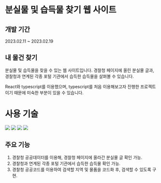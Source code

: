 # 분실물 및 습득물 찾기 웹 사이트

## 개발 기간
2023.02.11 ~ 2023.02.19

## 내 물건 찾기
분실물 및 습득물을 찾을 수 있는 웹 사이트입니다.
경찰청 페이지에 올린 분실물 글과, 경찰청과 연계된 각종 포털 기관에서 습득한 습득물을 살펴볼 수 있습니다.

React와 typescript를 이용했으며, typescript를 처음 이용해보고자 진행한 프로젝트이기 때문에 미숙한 부분이 있을 수 있습니다.

<div align=left><h1>사용 기술</h1></div>

<div align=left> 
  <img src="https://img.shields.io/badge/html5-E34F26?style=for-the-badge&logo=html5&logoColor=white"> 
  <img src="https://img.shields.io/badge/css-1572B6?style=for-the-badge&logo=css3&logoColor=white"> 
  <img src="https://img.shields.io/badge/typescript-3178C6?style=for-the-badge&logo=typescript&logoColor=white">
  <img src="https://img.shields.io/badge/react-61DAFB?style=for-the-badge&logo=react&logoColor=black">

</div>

## 주요 기능
1. 경찰청 공공데이터를 이용해, 경찰청 페이지에 올라간 분실물 글 확인 가능.
2. 경찰청과 연계된 각종 포털 기관에서 습득한 습득물 확인 가능.
3. 경찰청 공공코드를 이용하여 검색할 지역 및 물품을 코드화 후, 검색할 수 있도록 구현.